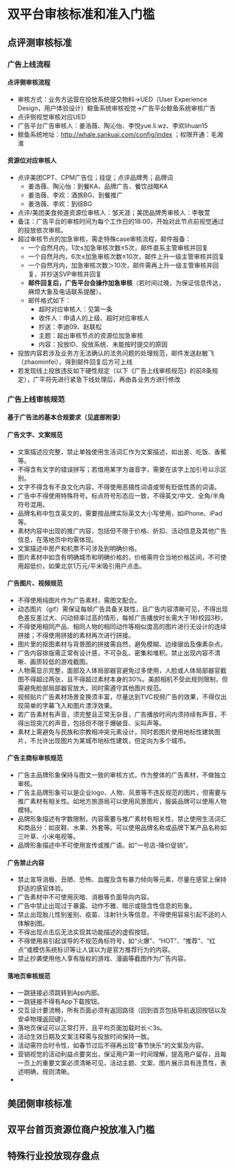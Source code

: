 # 双平台审核标准和准入门槛
## 点评测审核标准
### 广告上线流程
#### 点评侧审核流程
- 审核方式：业务方运营在投放系统提交物料→UED（User Experience Design，用户体验设计）鲸鱼系统审核视觉→广告平台鲸鱼系统审核广告
- 点评侧视觉审核对应UED
- 广告平台广告审核人：姜浩薇、陶沁怡、李悦yue.li.wz、李欢lihuan15
- 鲸鱼系统地址：http://whale.sankuai.com/config/index ；权限开通：毛湘淮
#### 资源位对应审核人
- 点评美团CPT、CPM广告位；挂促；点评品牌秀；品牌词
  - 姜浩薇、陶沁怡：到餐KA、品牌广告、餐饮战略KA
  - 姜浩薇、李欢：酒旅BG、到餐推广
  - 姜浩薇、李欢：到综BG
- 点评/美团美食频道资源位审核人：邹天涯；美团品牌秀审核人：李敬萱
- 备注：广告平台的审核时间为每个工作日的18:00，开始对此节点前视觉通过的投放依次审核。
- 超过审核节点的加急审核，需走特殊case审核流程，邮件报备：
  - 一个自然月内，1次≤加急审核次数≤5次，邮件直系主管审核并回复
  - 一个自然月内，6次≤加急审核次数≤10次，邮件上升一级主管审核并回复
  - 一个自然月内，加急审核次数＞10次，邮件需再上升一级主管审核并回复，并抄送SVP审核并回复
  - **邮件回复后，广告平台会操作加急审核**（若时间过晚，为保证信息传达，麻烦大象及电话联系提醒）。
  - 邮件格式如下：
    - 超时对应审核人：见第一条
    - 收件人：申请人的上级、超时对应审核人
    - 抄送：李迪09、赵联松
    - 主题：超出审核节点的资源位加急审核
    - 内容：投放ID、投放系统、未能按时提交的原因
- 投放内容若涉及业务方无法确认的法务问题的处理规范，邮件发送赵敏飞（zhaominfei），得到邮件回复后方可上线
- 若发现线上投放违反如下硬性规定（以下《广告上线审核规范》的前8条规定），广平将先进行紧急下线处理后，再由各业务方进行修改
### 广告上线审核规范
#### 基于广告法的基本合规要求（见底部附录）
#### 广告文字、文案规范
- 文案描述应完整，禁止单独使用生活词汇作为文案描述，如出差、吃饭、香蕉等。
- 不得含有文字的错误拼写；若借用某字为谐音字，需要在该字上加引号以示区别。
- 文字不得含有不良文化内容，不得使用恶搞性词语或带有贬低性质的词语。
- 广告中不得使用特殊符号。标点符号形态应一致，不得英文/中文、全角/半角符号混用。
- 品牌名称中包含英文的，需要按品牌实际英文大小写使用，如iPhone、iPad等。
- 素材内容中出现的推广内容，包括但不限于价格、折扣、活动信息及其他广告信息，在落地页中均需体现。
- 文案描述中房产和机票不可涉及到明确价格。
- 图片素材中如含有明确城市和明确价格的，价格需符合当地价格区间，不可使用超低价，如果北京1万元/平米吸引用户点击。
#### 广告图片、视频规范
- 不得使用纯图片作为广告素材，需图文配合。
- 动态图片（gif）需保证每帧广告具备关联性，且广告内容清晰可见，不得出现色差反差过大、闪动频率过高的情形，每帧广告播放时长需大于1秒校园3秒。
- 不得使用相同产品、相同人物的相同动作等相似度高的图片进行无设计的连续拼接；不得使用拼接的素材再次进行拼接。
- 图片里的抠图素材与背景图的拼接需自然，避免模糊、边缘锯齿及像素杂点。
- 广告内容排版需正常有设计感，不可杂乱、密集和堆积。禁止出现内容不清晰、画质较低的游戏截图。
- 人物需显示完整，面部及人体局部器官避免过多使用，人脸或人体局部器官截图不得超过两张，且不得超过素材本身的30%。美颜相机不受此规则限制，但需避免脸部局部器官放大，同时需遵守其他图片规范。
- 视频贴片广告素材场景变换须丰富，尽量达到TVC视频广告的效果，不得仅出现简单的字幕飞入和图片漂浮效果。
- 若广告素材有声音，须完整且正常无杂音，广告播放时间内须持续有声音，不得出现突兀的声音，包括但不限于爆破音、尖叫声等。
- 素材上需避免与民族和宗教相冲突元素设计，同时若图片使用地标性建筑图片，不允许出现图片为某城市地标性建筑，但定向为多个城市。
#### 广告主商标审核规范
- 广告主品牌形象保持与图文一致的审核方式，作为整体的广告素材，不做独立审核。
- 广告主品牌形象可以是企业logo、人物、风景等不违反规范的图片，但需要与推广素材有相关性。如地方旅游局可以使用风景图片，服装品牌可以使用人物模特。
- 品牌形象描述有字数限制，内容需要与推广素材有相关性，禁止使用生活词汇和商品分：如皮鞋、水果、外套等。可以使用品牌名称或品牌下某产品名称如三叶草、小米电视等。
- 品牌形象描述中不可使用宣传或推广语。如“一号店-降价促销”。
#### 广告禁止内容
- 禁止宣导消极、丑陋、恐怖、血腥及含有暴力倾向等元素，尽量在感官上保持舒适的感官体验。
- 广告素材中不可使用灰暗、消极等负面导向内容。
- 广告中禁止出现过于暴露、动作不雅、暗示或隐含性信息的形象。
- 禁止出现胎儿性别鉴别、疫苗、注射针头等信息，不得使用容易引起不适的人体解剖图。
- 不得出现点击后无法实现其功能描述的虚假按钮。
- 不得使用易引起误导的不规范角标符号，如“火爆”、“HOT”、“推荐”、“红点”或模仿系统标识等让人误以为是官方推荐行为的内容。
- 禁止抄袭使用他人享有版权的游戏、漫画等截图作为广告内容。
#### 落地页审核规范
- 一跳链接必须跳转到App内部。
- 一跳链接不得有App下载按钮。
- 交互设计要流畅，所有页面必须有返回路径（回到首页包括导航返回按钮以及安卓物理返回键）。
- 落地页保证可以正常打开，且平均页面加载时长＜3s。
- 活动生效日期及文案注释需与投放时间保持一致。
- 活动需符合时令性，如春节过后不得再出现“春节快乐”的文案及内容。
- 营销视觉的活动利益点要突出，保证用户第一时间理解，提高用户留存，且每一页上的重要文案必须清晰可见，活动主题、文案、图片展示具有连贯性，表述明确，规则清晰。
- 

## 美团侧审核标准
## 双平台首页资源位商户投放准入门槛
## 特殊行业投放现存盘点
